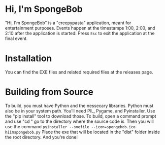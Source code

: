 # Hi, I'm SpongeBob
"Hi, I'm SpongeBob" is a "creepypasta" application, meant for entertainment purposes.
Events happen at the timestamps 1:00, 2:00, and 2:10 after the application is started.
Press `Esc` to exit the application at the final event.
# Installation
You can find the EXE files and related required files at the releases page.
# Building from Source
To build, you must have Python and the nessecary libraries.
Python must also be in your system path.
You'll need PIL, Pygame, and Pyinstaller. Use the "pip install" tool to download those.
To build, open a command prompt and use "cd <directory>" go to the directory where the source code is.
Then you will use the command `pyinstaller --onefile --icon=spongebob.ico hiimspongebob.py`
Place the exe that will be located in the "dist" folder inside the root directory.
And you're done!
